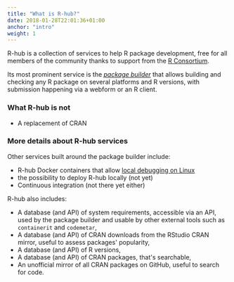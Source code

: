 ```yaml
---
title: "What is R-hub?"
date: 2018-01-28T22:01:36+01:00
anchor: "intro"
weight: 1
---
```


R-hub is a collection of services to help R package development, free for all members of the community thanks to support from the [R Consortium](https://www.r-consortium.org/).

Its most prominent service is the [*package builder*](#package-builder) that allows building and checking any R package on several platforms and R versions, with submission happening via a webform or an R client.

### What R-hub is not

* A replacement of CRAN

### More details about R-hub services

Other services built around the package builder include:

* R-hub Docker containers that allow [local debugging on Linux](#local-debugging)
* the possibility to deploy R-hub locally (not yet)
* Continuous integration (not there yet either)

R-hub also includes:

* A database (and API) of system requirements, accessible via an API, used by the package builder and usable by other external tools such as `containerit` and `codemetar`,
* A database (and API) of CRAN downloads from the RStudio CRAN mirror, useful to assess packages' popularity,
* A database (and API) of R versions,
* A database (and API) of CRAN packages, that's searchable,
* An unofficial mirror of all CRAN packages on GitHub, useful to search for code.